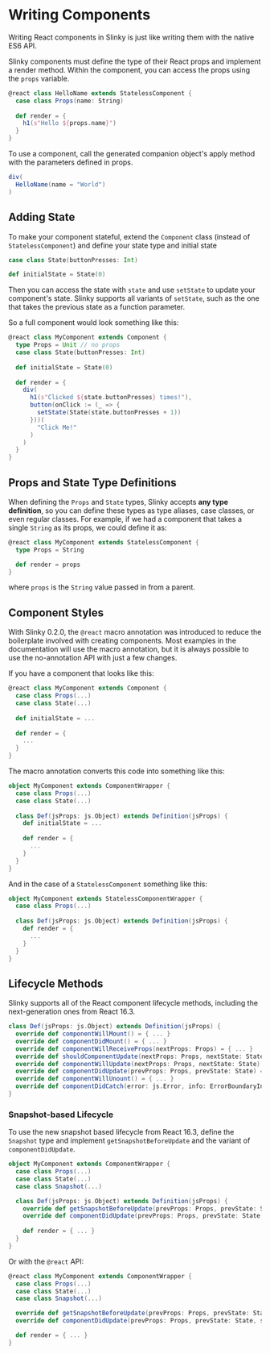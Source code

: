 # Writing Components
Writing React components in Slinky is just like writing them with the native ES6 API.

Slinky components must define the type of their React props and implement a render method. Within the component, you can access the props using the `props` variable.
```scala
@react class HelloName extends StatelessComponent {
  case class Props(name: String)
  
  def render = {
    h1(s"Hello ${props.name}")
  }
}
```

To use a component, call the generated companion object's apply method with the parameters defined in props.

```scala
div(
  HelloName(name = "World")
)
```

## Adding State
To make your component stateful, extend the `Component` class (instead of `StatelessComponent`) and define your state type and initial state
```scala
case class State(buttonPresses: Int)

def initialState = State(0)
```

Then you can access the state with `state` and use `setState` to update your component's state. Slinky supports all variants of `setState`, such as the one that takes the previous state as a function parameter.

So a full component would look something like this:

```scala
@react class MyComponent extends Component {
  type Props = Unit // no props
  case class State(buttonPresses: Int)
  
  def initialState = State(0)
  
  def render = {
    div(
      h1(s"Clicked ${state.buttonPresses} times!"),
      button(onClick := (_ => {
        setState(State(state.buttonPresses + 1))
      }))(
        "Click Me!"
      )
    )
  }
}
```

## Props and State Type Definitions
When defining the `Props` and `State` types, Slinky accepts **any type definition**, so you can define these types as type aliases, case classes, or even regular classes. For example, if we had a component that takes a single `String` as its props, we could define it as:

```scala
@react class MyComponent extends StatelessComponent {
  type Props = String

  def render = props
}
```

where `props` is the `String` value passed in from a parent.

## Component Styles
With Slinky 0.2.0, the `@react` macro annotation was introduced to reduce the boilerplate involved with creating components. Most examples in the documentation will use the macro annotation, but it is always possible to use the no-annotation API with just a few changes.

If you have a component that looks like this:
```scala
@react class MyComponent extends Component {
  case class Props(...)
  case class State(...)
  
  def initialState = ...
  
  def render = {
    ...
  }
}
```

The macro annotation converts this code into something like this:
```scala
object MyComponent extends ComponentWrapper {
  case class Props(...)
  case class State(...)
  
  class Def(jsProps: js.Object) extends Definition(jsProps) {
    def initialState = ...
    
    def render = {
      ...
    }
  }
}
```

And in the case of a `StatelessComponent` something like this:
```scala
object MyComponent extends StatelessComponentWrapper {
  case class Props(...)
  
  class Def(jsProps: js.Object) extends Definition(jsProps) {
    def render = {
      ...
    }
  }
}
```

## Lifecycle Methods
Slinky supports all of the React component lifecycle methods, including the next-generation ones from React 16.3.

```scala
class Def(jsProps: js.Object) extends Definition(jsProps) {
  override def componentWillMount() = { ... }
  override def componentDidMount() = { ... }
  override def componentWillReceiveProps(nextProps: Props) = { ... }
  override def shouldComponentUpdate(nextProps: Props, nextState: State): Boolean = { ... }
  override def componentWillUpdate(nextProps: Props, nextState: State) = { ... }
  override def componentDidUpdate(prevProps: Props, prevState: State) = { ... }
  override def componentWillUnount() = { ... }
  override def componentDidCatch(error: js.Error, info: ErrorBoundaryInfo) = { ... }
}
```

### Snapshot-based Lifecycle
To use the new snapshot based lifecycle from React 16.3, define the `Snapshot` type and implement `getSnapshotBeforeUpdate` and the variant of `componentDidUpdate`.

```scala
object MyComponent extends ComponentWrapper {
  case class Props(...)
  case class State(...)
  case class Snapshot(...)

  class Def(jsProps: js.Object) extends Definition(jsProps) {
    override def getSnapshotBeforeUpdate(prevProps: Props, prevState: State): Snapshot = { ... }
    override def componentDidUpdate(prevProps: Props, prevState: State, snapshot: Snapshot) = { ... }
    
    def render = { ... }
  }
}
```

Or with the `@react` API:
```scala
@react class MyComponent extends ComponentWrapper {
  case class Props(...)
  case class State(...)
  case class Snapshot(...)

  override def getSnapshotBeforeUpdate(prevProps: Props, prevState: State): Snapshot = { ... }
  override def componentDidUpdate(prevProps: Props, prevState: State, snapshot: Snapshot) = { ... }

  def render = { ... }
}
```
